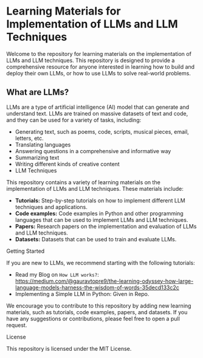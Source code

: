 # Learning Materials for Implementation of LLMs and LLM Techniques

Welcome to the repository for learning materials on the implementation of LLMs and LLM techniques. This repository is designed to provide a comprehensive resource for anyone interested in learning how to build and deploy their own LLMs, or how to use LLMs to solve real-world problems.

## What are LLMs?

LLMs are a type of artificial intelligence (AI) model that can generate and understand text. LLMs are trained on massive datasets of text and code, and they can be used for a variety of tasks, including:

- Generating text, such as poems, code, scripts, musical pieces, email, letters, etc.
- Translating languages
- Answering questions in a comprehensive and informative way
- Summarizing text
- Writing different kinds of creative content
- LLM Techniques

This repository contains a variety of learning materials on the implementation of LLMs and LLM techniques. These materials include:

- **Tutorials:** Step-by-step tutorials on how to implement different LLM techniques and applications.
- **Code examples:** Code examples in Python and other programming languages that can be used to implement LLMs and LLM techniques.
- **Papers:** Research papers on the implementation and evaluation of LLMs and LLM techniques.
- **Datasets:** Datasets that can be used to train and evaluate LLMs.

Getting Started

If you are new to LLMs, we recommend starting with the following tutorials:

- Read my Blog on `How LLM works?`: https://medium.com/@gauravtopre9/the-learning-odyssey-how-large-language-models-harness-the-wisdom-of-words-35decd133c2c
- Implementing a Simple LLM in Python: Given in Repo.

We encourage you to contribute to this repository by adding new learning materials, such as tutorials, code examples, papers, and datasets. If you have any suggestions or contributions, please feel free to open a pull request.

License

This repository is licensed under the MIT License.
